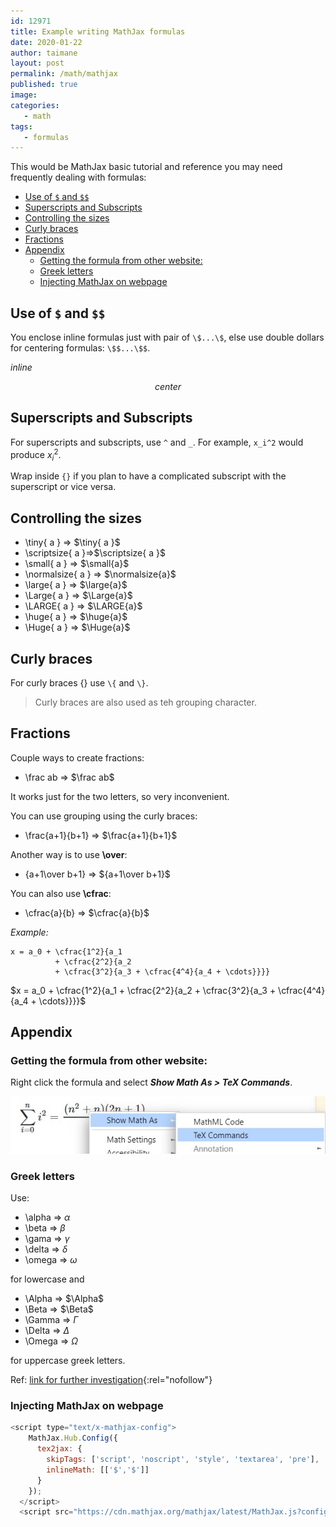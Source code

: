 ```yaml
---
id: 12971
title: Example writing MathJax formulas
date: 2020-01-22
author: taimane
layout: post
permalink: /math/mathjax
published: true
image: 
categories: 
   - math
tags:
   - formulas
---
```

<script type="text/x-mathjax-config">
    MathJax.Hub.Config({
      tex2jax: {
        skipTags: ['script', 'noscript', 'style', 'textarea', 'pre'],
        inlineMath: [['$','$']]
      }
    });
  </script>
  <script src="https://cdn.mathjax.org/mathjax/latest/MathJax.js?config=TeX-AMS-MML_HTMLorMML" type="text/javascript"></script>


This would be MathJax basic tutorial and reference you may need frequently dealing with formulas:

- [Use of `$` and `$$`](#use-of--and)
- [Superscripts and Subscripts](#superscripts-and-subscripts)
- [Controlling the sizes](#controlling-the-sizes)
- [Curly braces](#curly-braces)
- [Fractions](#fractions)
- [Appendix](#appendix)
  - [Getting the formula from other website:](#getting-the-formula-from-other-website)
  - [Greek letters](#greek-letters)
  - [Injecting MathJax on webpage](#injecting-mathjax-on-webpage)

## Use of `$` and `$$`

You enclose inline formulas just with pair of `\$...\$`, else use double dollars for centering formulas: ``\$$...\$$``.

$inline$

$$center$$

## Superscripts and Subscripts

For superscripts and subscripts, use `^` and `_`. For example, `x_i^2` would produce $x_i^2$.

Wrap inside `{}` if you plan to have a complicated subscript with the superscript or vice versa.

## Controlling the sizes

* \tiny{ a } => $\tiny{ a }$ 
* \scriptsize{ a }=>$\scriptsize{ a }$
* \small{ a } => $\small{a}$
* \normalsize{ a } => $\normalsize{a}$ 
* \large{ a } => $\large{a}$
* \Large{ a } => $\Large{a}$
* \LARGE{ a } => $\LARGE{a}$
* \huge{ a } => $\huge{a}$
* \Huge{ a } => $\Huge{a}$


## Curly braces

For curly braces $\{\}$ use `\{` and `\}`.
> Curly braces are also used as teh grouping character.

## Fractions 

Couple ways to create fractions:

* \frac ab => $\frac ab$

It works just for the two letters, so very inconvenient.

You can use grouping using the curly braces:

* \frac{a+1}{b+1} => $\frac{a+1}{b+1}$

Another way is to use **\over**:

* {a+1\over b+1} => ${a+1\over b+1}$ 

You can also use **\cfrac**:

* \cfrac{a}{b}  => $\cfrac{a}{b}$

_Example:_

```
x = a_0 + \cfrac{1^2}{a_1
          + \cfrac{2^2}{a_2
          + \cfrac{3^2}{a_3 + \cfrac{4^4}{a_4 + \cdots}}}}
```

$x = a_0 + \cfrac{1^2}{a_1
          + \cfrac{2^2}{a_2
          + \cfrac{3^2}{a_3 + \cfrac{4^4}{a_4 + \cdots}}}}$





## Appendix

### Getting the formula from other website:

Right click the formula and select _**Show Math As > TeX Commands**_.

![Show Math As > TeX Commands](/wp-content/uploads/2020/04/tex.jpg )

### Greek letters

Use:
* \alpha => $\alpha$
* \beta => $\beta$
* \gama => $\gamma$ 
* \delta => $\delta$
* \omega => $\omega$

for lowercase and 

* \Alpha => $\Alpha$
* \Beta => $\Beta$
* \Gamma => $\Gamma$ 
* \Delta => $\Delta$ 
* \Omega => $\Omega$

for uppercase greek letters.

Ref: [link for further investigation](https://math.meta.stackexchange.com/questions/5020/mathjax-basic-tutorial-and-quick-reference){:rel="nofollow"}

### Injecting MathJax on webpage
```js
<script type="text/x-mathjax-config">
    MathJax.Hub.Config({
      tex2jax: {
        skipTags: ['script', 'noscript', 'style', 'textarea', 'pre'],
        inlineMath: [['$','$']]
      }
    });
  </script>
  <script src="https://cdn.mathjax.org/mathjax/latest/MathJax.js?config=TeX-AMS-MML_HTMLorMML" type="text/javascript"></script>
```